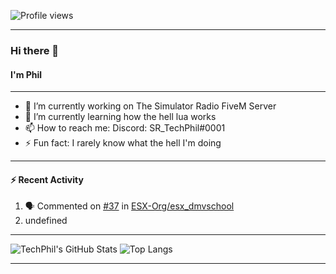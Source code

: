 ![Profile views](https://gpvc.arturio.dev/TechPhil)

---

### Hi there 👋
#### I'm Phil

---

- 🔭 I’m currently working on The Simulator Radio FiveM Server
- 🌱 I’m currently learning how the hell lua works
- 📫 How to reach me: Discord: SR_TechPhil#0001
- ⚡ Fun fact: I rarely know what the hell I'm doing

---

#### ⚡ Recent Activity
<!--START_SECTION:activity-->
1. 🗣 Commented on [#37](https://github.com//ESX-Org/esx_dmvschool/issues/37) in [ESX-Org/esx_dmvschool](https://github.com//ESX-Org/esx_dmvschool)
2. undefined
<!--END_SECTION:activity-->

---

![TechPhil's GitHub Stats](https://github-readme-stats.vercel.app/api?username=techphil&count_private=true)
![Top Langs](https://github-readme-stats.vercel.app/api/top-langs/?username=techphil)

---
